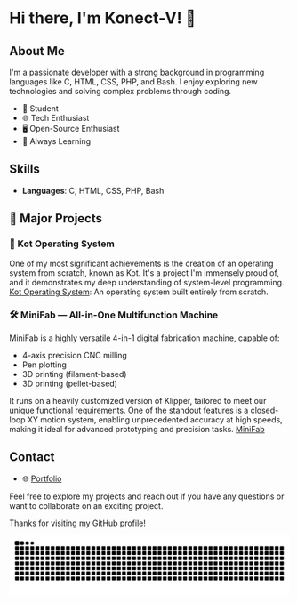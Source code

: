# Hi there, I'm Konect-V! 👋

## About Me
I'm a passionate developer with a strong background in programming languages like C, HTML, CSS, PHP, and Bash. I enjoy exploring new technologies and solving complex problems through coding.

- 💼 Student
- 🌐 Tech Enthusiast
- 🖥️ Open-Source Enthusiast
- 🌱 Always Learning

## Skills
- **Languages**: C, HTML, CSS, PHP, Bash

## 🚀 Major Projects
### 🧠 Kot Operating System
One of my most significant achievements is the creation of an operating system from scratch, known as Kot. It's a project I'm immensely proud of, and it demonstrates my deep understanding of system-level programming.
[Kot Operating System](https://github.com/kot-org/Kot): An operating system built entirely from scratch.

### 🛠️ MiniFab — All-in-One Multifunction Machine
MiniFab is a highly versatile 4-in-1 digital fabrication machine, capable of:
- 4-axis precision CNC milling
- Pen plotting
- 3D printing (filament-based)
- 3D printing (pellet-based)

It runs on a heavily customized version of Klipper, tailored to meet our unique functional requirements.
One of the standout features is a closed-loop XY motion system, enabling unprecedented accuracy at high speeds, making it ideal for advanced prototyping and precision tasks.
[MiniFab](https://github.com/konect-V/MiniFab)

## Contact
- 🌐 [Portfolio](https://konect-V.github.io)

Feel free to explore my projects and reach out if you have any questions or want to collaborate on an exciting project.

Thanks for visiting my GitHub profile!

<img alt="github-snake" src="https://raw.githubusercontent.com/konect-v/konect-v/output/snake.svg" />
